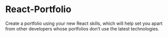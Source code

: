 # React-Portfolio
Create a portfolio using your new React skills, which will help set you apart from other developers whose portfolios don’t use the latest technologies.
